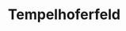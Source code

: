 ---
title: Tempelhoferfeld
category: paintings
series: 2016-2018
year: 2017
image: tempelhofer-feld.jpg
size: 70cmx50cm
materials: oil on canvas
---
